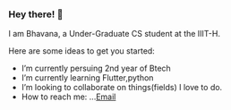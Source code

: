 ### Hey there! 👋
I am Bhavana, a Under-Graduate CS student at the IIIT-H.

Here are some ideas to get you started:

- I’m currently persuing 2nd year of Btech
- I’m currently learning Flutter,python
- I’m looking to collaborate on things(fields) I love to do.
- How to reach me: ...[Email](mc.bhavana@students.iiit.ac.in)
